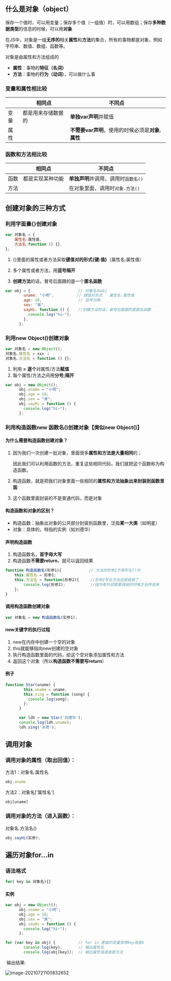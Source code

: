 ## 什么是对象（object）

保存一个值时，可以用变量；保存多个值（一组值）时，可以用数组；保存**多种数据类型**的信息的时候，可以用**对象**

在JS中，对象是一组**无序的**相关**属性**和**方法**的集合，所有的事物都是对象，例如字符串、数值、数组、函数等。

对象是由属性和方法组成的

* **属性**：事物的**特征（名词）**
* **方法**：事物的**行为（动词）**，可以做什么事



### 变量和属性相比较

|      | 相同点             | 不同点                                           |
| ---- | ------------------ | ------------------------------------------------ |
| 变量 | 都是用来存储数据的 | **单独var声明**并赋值                            |
| 属性 |                    | **不需要var声明**，使用的时候必须是**对象.属性** |



### 函数和方法相比较



|      | 相同点           | 不同点                               |
| ---- | ---------------- | ------------------------------------ |
| 函数 | 都是实现某种功能 | **单独声明**并调用，调用时`函数名()` |
| 方法 |                  | 在对象里面，调用时`对象.方法()`      |





## 创建对象的三种方式



### 利用字面量{}创建对象

~~~js
var 对象名 = {
    属性名:属性值,
    方法名:function () {},
};
~~~



1. {}里面的属性或者方法采取**键值对的形式{键:值}**（属性名:属性值）
2. 多个属性或者方法，用**逗号隔开**

3. **创建方法**的话，冒号后面跟的是一个**匿名函数**

~~~js
var obj = {						// 对象名叫obj
        uname: "小明",		  // 键值对形式   属性名:属性值
        age: 18,				// 逗号分隔
        sex: "男",
        sayHi: function () {	//创建方法的话，冒号后面跟的是匿名函数
          console.log("hi~");
        },
      };
~~~





### 利用new Object()创建对象

~~~js
var 对象名 = new Object();
对象名.属性名 = xxx ；
对象名.方法名 = function () {};
~~~



1. 利用 **=** **逐个**对属性/方法**赋值**
2. 每个属性/方法之间用**分号;隔开**

~~~js
var obj = new Object();
      obj.uname = "小明";
      obj.age = 18;
      obj.sex = "男";
      obj.sayHi = function () {
        console.log("hi~");
      };
~~~





### 利用构造函数new 函数名()创建对象【类似new Object()】



#### **为什么需要构造函数创建对象？**

1. 因为我们一次创建一批对象，里面很多**属性和方法是大量相同**的；

   因此我们可以利用函数的方法，重复这些相同代码，我们就把这个函数称为构造函数。

2. 构造函数，就是把我们对象里面一些相同的**属性和方法抽象出来封装到函数里面**

3. 这个函数里面封装的不是普通代码，而是对象

#### 构造函数和对象的区别？

* 构造函数：抽象出对象的公共部分封装到函数里，泛指**某一大类**（如明星）
* 对象：具体的，特指的实例（如刘德华）



#### 声明构造函数

1. 构造函数名，**首字母大写**
2. 构造函数**不需要return**，就可以返回结果

~~~js
function 构造函数名(形参1){			// 方法的形参2不用写在()内
    this.属性名 = 形参1;
    this.方法名 = function(形参2){	  //形参2写在方法这里就够了，
        console.log(形参2);			//因为等外部需要调用的时候才会传进来
    };
}
~~~



#### 调用构造函数创建对象

~~~js
var 对象名 = new 构造函数名(实参1);
~~~



#### new关键字的执行过程

1. new在内存中创建一个空的对象
2. this就能够指向new创建的空对象
3. 执行构造函数里面的代码，给这个空对象添加属性和方法
4. 返回这个对象（所以**构造函数不需要写return**）



####  例子

~~~js
function Star(uname) {
        this.uname = uname;
        this.sing = function (song) {
          console.log(song);
        };
      }

      var ldh = new Star('刘德华');
	  console.log(ldh.uname);
      ldh.sing('冰雨');
~~~





## 调用对象



### **调用对象的属性（取出回值）：**

方法1：对象名.属性名

~~~js
obj.uname
~~~

方法2：对象名['属性名']

~~~js
obj[uname]
~~~



### **调用对象的方法（进入函数）：**

对象名.方法名()

~~~js
obj.sayHi(实参);
~~~





## 遍历对象for...in



### 语法格式

~~~js
for( key in 对象名){}
~~~



#### 实例

~~~js
var obj = new Object();
      obj.uname = "小明";
      obj.age = 18;
      obj.sex = "男";
      obj.sayHi = function () {
        console.log("hi~");
      };

for (var key in obj) {			// for in 里面的变量常用key或者k
        console.log(key);		// 输出属性名
        console.log(obj[key]);	// 输出属性值或者是方法

~~~

​     输出结果:

![image-20210721100832652](https://i.loli.net/2021/07/26/iTqlM5wZ7eVjvfF.png)

